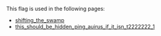 This flag is used in the following pages:
 - [shifting_the_swamp](../events/shifting_the_swamp.md)
 - [this_should_be_hidden_ping_auirus_if_it_isn_t2222222_1](../events/this_should_be_hidden_ping_auirus_if_it_isn_t2222222_1.md)
